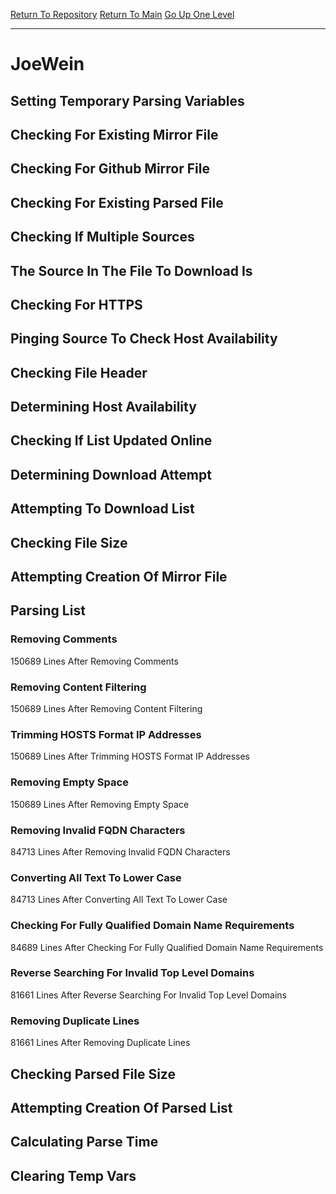 [Return To Repository](https://github.com/deathbybandaid/piholeparser/)
[Return To Main](https://github.com/deathbybandaid/piholeparser/blob/master/RecentRunLogs/Mainlog.md)
[Go Up One Level](https://github.com/deathbybandaid/piholeparser/blob/master/RecentRunLogs/TopLevelScripts/30-Processing-External-Blacklists.md)
____________________________________
# JoeWein
## Setting Temporary Parsing Variables
## Checking For Existing Mirror File
## Checking For Github Mirror File
## Checking For Existing Parsed File
## Checking If Multiple Sources
## The Source In The File To Download Is
## Checking For HTTPS
## Pinging Source To Check Host Availability
## Checking File Header
## Determining Host Availability
## Checking If List Updated Online
## Determining Download Attempt
## Attempting To Download List
## Checking File Size
## Attempting Creation Of Mirror File
## Parsing List
### Removing Comments
150689 Lines After Removing Comments
### Removing Content Filtering
150689 Lines After Removing Content Filtering
### Trimming HOSTS Format IP Addresses
150689 Lines After Trimming HOSTS Format IP Addresses
### Removing Empty Space
150689 Lines After Removing Empty Space
### Removing Invalid FQDN Characters
84713 Lines After Removing Invalid FQDN Characters
### Converting All Text To Lower Case
84713 Lines After Converting All Text To Lower Case
### Checking For Fully Qualified Domain Name Requirements
84689 Lines After Checking For Fully Qualified Domain Name Requirements
### Reverse Searching For Invalid Top Level Domains
81661 Lines After Reverse Searching For Invalid Top Level Domains
### Removing Duplicate Lines
81661 Lines After Removing Duplicate Lines
## Checking Parsed File Size
## Attempting Creation Of Parsed List
## Calculating Parse Time
## Clearing Temp Vars
